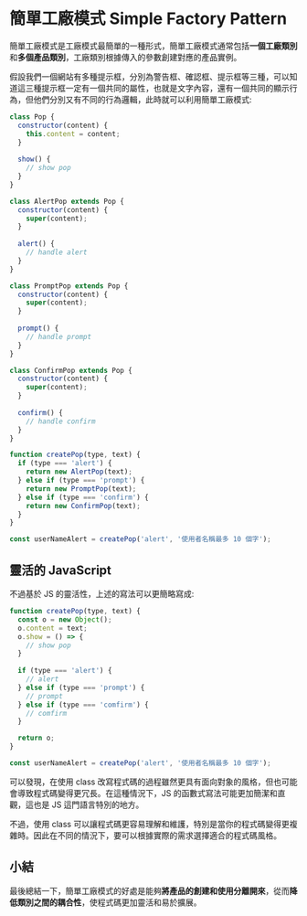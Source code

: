 # 簡單工廠模式 Simple Factory Pattern

簡單工廠模式是工廠模式最簡單的一種形式，簡單工廠模式通常包括**一個工廠類別**和**多個產品類別**，工廠類別根據傳入的參數創建對應的產品實例。

假設我們一個網站有多種提示框，分別為警告框、確認框、提示框等三種，可以知道這三種提示框一定有一個共同的屬性，也就是文字內容，還有一個共同的顯示行為，但他們分別又有不同的行為邏輯，此時就可以利用簡單工廠模式:

```js
class Pop {
  constructor(content) {
    this.content = content;
  }
  
  show() {
    // show pop
  }
}

class AlertPop extends Pop {
  constructor(content) {
    super(content);
  }
  
  alert() {
    // handle alert
  }
}

class PromptPop extends Pop {
  constructor(content) {
    super(content);
  }
  
  prompt() {
    // handle prompt
  }
}

class ConfirmPop extends Pop {
  constructor(content) {
    super(content);
  }
  
  confirm() {
    // handle confirm
  }
}

function createPop(type, text) {
  if (type === 'alert') {
    return new AlertPop(text);
  } else if (type === 'prompt') {
    return new PromptPop(text);
  } else if (type === 'confirm') {
    return new ConfirmPop(text);
  }
}

const userNameAlert = createPop('alert', '使用者名稱最多 10 個字');
```

## 靈活的 JavaScript
不過基於 JS 的靈活性，上述的寫法可以更簡略寫成:
```js
function createPop(type, text) {
  const o = new Object();
  o.content = text;
  o.show = () => {
    // show pop
  }
  
  if (type === 'alert') {
    // alert
  } else if (type === 'prompt') {
    // prompt
  } else if (type === 'comfirm') {
    // comfirm
  }

  return o;
}

const userNameAlert = createPop('alert', '使用者名稱最多 10 個字');
```

可以發現，在使用 class 改寫程式碼的過程雖然更具有面向對象的風格，但也可能會導致程式碼變得更冗長。在這種情況下，JS 的函數式寫法可能更加簡潔和直觀，這也是 JS 這門語言特別的地方。

不過，使用 class 可以讓程式碼更容易理解和維護，特別是當你的程式碼變得更複雜時。因此在不同的情況下，要可以根據實際的需求選擇適合的程式碼風格。


## 小結
最後總結一下，簡單工廠模式的好處是能夠**將產品的創建和使用分離開來**，從而**降低類別之間的耦合性**，使程式碼更加靈活和易於擴展。